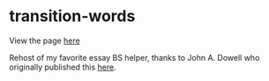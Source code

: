 # transition-words
View the page [here](https://geoff-b.github.io/transition-words/)

Rehost of my favorite essay BS helper, thanks to John A. Dowell who originally published this [here](https://msu.edu/~jdowell/135/transw.html).
